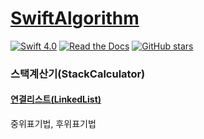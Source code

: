 # [SwiftAlgorithm](https://github.com/pikachu987/SwiftAlgorithm "SwiftAlgorithm")

[![Swift 4.0](https://img.shields.io/badge/Swift-4.0-orange.svg?style=flat)](https://developer.apple.com/swift/)
[![Read the Docs](https://img.shields.io/readthedocs/pip.svg)](https://github.com/pikachu987/SwiftAlgorithm)
[![GitHub stars](https://img.shields.io/github/stars/badges/shields.svg?style=social&label=Stars)](https://github.com/pikachu987/SwiftAlgorithm)

### 스택계산기(StackCalculator)

#### [연결리스트(LinkedList)](../1_List/LinkedList.md "LinkedList")

중위표기법, 후위표기법

```swift


```
